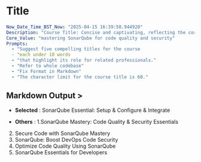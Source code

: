 # Title

```yaml
Now_Date_Time_BST_Now: "2025-04-15 16:39:58.944920"
Description: "Course Title: Concise and captivating, reflecting the core value of"
Core_Value: "mastering SonarQube for code quality and security"
Prompts:
  - "Suggest five compelling titles for the course
  - "each under 10 words
  - "that highlight its role for related professionals."
  - "Refer to whole codebase"
  - "Fix Format in Markdown"
  - "The character limit for the course title is 60."
```

## Markdown Output >

- **Selected** :
SonarQube Essential: Setup & Configure & Integrate

- **Others** :
1.SonarQube Mastery: Code Quality & Security Essentials
2. Secure Code with SonarQube Mastery  
3. SonarQube: Boost DevOps Code Security  
4. Optimize Code Quality Using SonarQube  
5. SonarQube Essentials for Developers
